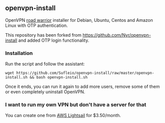 ## openvpn-install
OpenVPN [road warrior](http://en.wikipedia.org/wiki/Road_warrior_%28computing%29) installer for Debian, Ubuntu, Centos and Amazon Linux with OTP authentication.

This repository has been forked from https://github.com/Nyr/openvpn-install and added OTP login functionality.

### Installation
Run the script and follow the assistant:

`wget https://github.com/Sufleio/openvpn-install/raw/master/openvpn-install.sh && bash openvpn-install.sh`

Once it ends, you can run it again to add more users, remove some of them or even completely uninstall OpenVPN.

### I want to run my own VPN but don't have a server for that
You can create one from [AWS Lightsail](https://aws.amazon.com/lightsail/) for $3.50/month.

